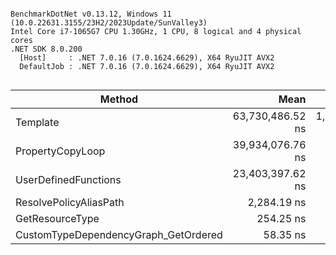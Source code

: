 ```

BenchmarkDotNet v0.13.12, Windows 11 (10.0.22631.3155/23H2/2023Update/SunValley3)
Intel Core i7-1065G7 CPU 1.30GHz, 1 CPU, 8 logical and 4 physical cores
.NET SDK 8.0.200
  [Host]     : .NET 7.0.16 (7.0.1624.6629), X64 RyuJIT AVX2
  DefaultJob : .NET 7.0.16 (7.0.1624.6629), X64 RyuJIT AVX2


```
| Method                               | Mean             | Error            | StdDev           | Median           | Gen0      | Gen1      | Gen2     | Allocated  |
|------------------------------------- |-----------------:|-----------------:|-----------------:|-----------------:|----------:|----------:|---------:|-----------:|
| Template                             | 63,730,486.52 ns | 1,266,452.101 ns | 2,643,557.149 ns | 63,341,771.43 ns | 8285.7143 | 4142.8571 | 142.8571 | 35441751 B |
| PropertyCopyLoop                     | 39,934,076.76 ns |   773,166.984 ns | 1,852,458.712 ns | 39,569,050.00 ns | 5400.0000 |  100.0000 |        - | 23337248 B |
| UserDefinedFunctions                 | 23,403,397.62 ns |   751,878.865 ns | 2,070,892.753 ns | 22,610,225.00 ns | 2156.2500 |   62.5000 |        - |  9336567 B |
| ResolvePolicyAliasPath               |      2,284.19 ns |        70.184 ns |       197.956 ns |      2,275.12 ns |    0.2861 |         - |        - |     1200 B |
| GetResourceType                      |        254.25 ns |         5.013 ns |         7.805 ns |        252.31 ns |    0.0858 |         - |        - |      360 B |
| CustomTypeDependencyGraph_GetOrdered |         58.35 ns |         1.192 ns |         2.352 ns |         58.09 ns |    0.0401 |         - |        - |      168 B |
